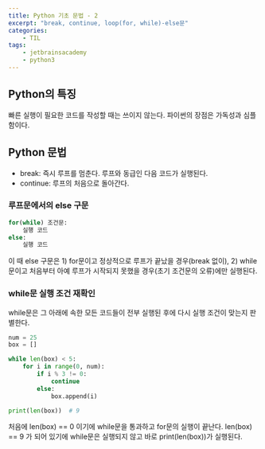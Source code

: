 ```yaml
---
title: Python 기초 문법 - 2
excerpt: "break, continue, loop(for, while)-else문"
categories:
    - TIL
tags:
    - jetbrainsacademy
    - python3
---
```

## Python의 특징
빠른 실행이 필요한 코드를 작성할 때는 쓰이지 않는다. 파이썬의 장점은 가독성과 심플함이다.  

## Python 문법 
* break: 즉시 루프를 멈춘다. 루프와 동급인 다음 코드가 실행된다.  
* continue: 루프의 처음으로 돌아간다.  

### 루프문에서의 else 구문

```python
for(while) 조건문:
    실행 코드
else:
    실행 코드
```
이 때 else 구문은 1) for문이고 정상적으로 루프가 끝났을 경우(break 없이), 2) while문이고 처음부터 아예 루프가 시작되지 못했을 경우(초기 조건문의 오류)에만 실행된다.  

### while문 실행 조건 재확인
while문은 그 아래에 속한 모든 코드들이 전부 실행된 후에 다시 실행 조건이 맞는지 판별한다.
```python
num = 25
box = []

while len(box) < 5:
    for i in range(0, num):
        if i % 3 != 0:
            continue
        else:
            box.append(i)

print(len(box))  # 9
```
처음에 len(box) == 0 이기에 while문을 통과하고 for문의 실행이 끝난다. len(box) == 9 가 되어 있기에 while문은 실행되지 않고 바로 print(len(box))가 실행된다.